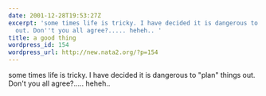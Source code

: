 ```yaml
---
date: 2001-12-28T19:53:27Z
excerpt: 'some times life is tricky. I have decided it is dangerous to "plan" things
  out. Don''t you all agree?..... heheh.. '
title: a good thing
wordpress_id: 154
wordpress_url: http://new.nata2.org/?p=154
---
```


some times life is tricky. I have decided it is dangerous to "plan" things out. Don't you all agree?..... heheh.. 
